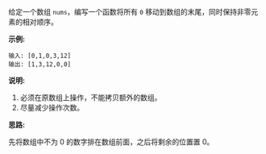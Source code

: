 给定一个数组 `nums`，编写一个函数将所有 `0` 移动到数组的末尾，同时保持非零元素的相对顺序。

**示例:**

```
输入: [0,1,0,3,12]
输出: [1,3,12,0,0]
```

**说明:**

1. 必须在原数组上操作，不能拷贝额外的数组。
2. 尽量减少操作次数。

**思路:**

先将数组中不为 0 的数字排在数组前面，之后将剩余的位置置 0。
